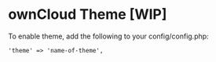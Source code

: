 # ownCloud Theme [WIP]

To enable theme, add the following to your config/config.php:

```
'theme' => 'name-of-theme',
```